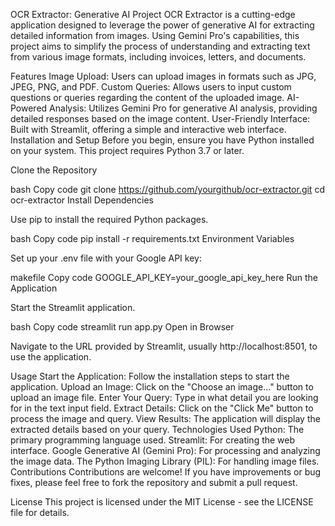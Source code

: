 OCR Extractor: Generative AI Project
OCR Extractor is a cutting-edge application designed to leverage the power of generative AI for extracting detailed information from images. Using Gemini Pro's capabilities, this project aims to simplify the process of understanding and extracting text from various image formats, including invoices, letters, and documents.

Features
Image Upload: Users can upload images in formats such as JPG, JPEG, PNG, and PDF.
Custom Queries: Allows users to input custom questions or queries regarding the content of the uploaded image.
AI-Powered Analysis: Utilizes Gemini Pro for generative AI analysis, providing detailed responses based on the image content.
User-Friendly Interface: Built with Streamlit, offering a simple and interactive web interface.
Installation and Setup
Before you begin, ensure you have Python installed on your system. This project requires Python 3.7 or later.

Clone the Repository

bash
Copy code
git clone https://github.com/yourgithub/ocr-extractor.git
cd ocr-extractor
Install Dependencies

Use pip to install the required Python packages.

bash
Copy code
pip install -r requirements.txt
Environment Variables

Set up your .env file with your Google API key:

makefile
Copy code
GOOGLE_API_KEY=your_google_api_key_here
Run the Application

Start the Streamlit application.

bash
Copy code
streamlit run app.py
Open in Browser

Navigate to the URL provided by Streamlit, usually http://localhost:8501, to use the application.

Usage
Start the Application: Follow the installation steps to start the application.
Upload an Image: Click on the "Choose an image..." button to upload an image file.
Enter Your Query: Type in what detail you are looking for in the text input field.
Extract Details: Click on the "Click Me" button to process the image and query.
View Results: The application will display the extracted details based on your query.
Technologies Used
Python: The primary programming language used.
Streamlit: For creating the web interface.
Google Generative AI (Gemini Pro): For processing and analyzing the image data.
The Python Imaging Library (PIL): For handling image files.
Contributions
Contributions are welcome! If you have improvements or bug fixes, please feel free to fork the repository and submit a pull request.

License
This project is licensed under the MIT License - see the LICENSE file for details.
